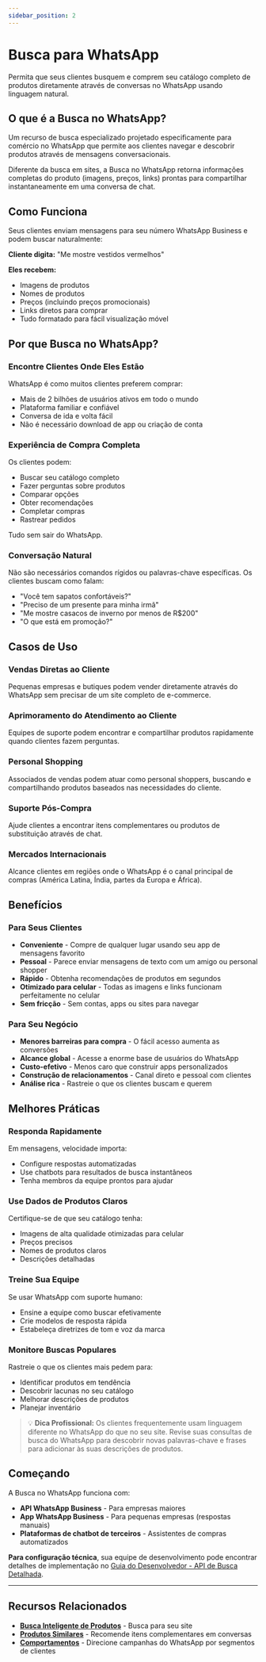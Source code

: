 ```yaml
---
sidebar_position: 2
---
```


# Busca para WhatsApp

Permita que seus clientes busquem e comprem seu catálogo completo de produtos diretamente através de conversas no WhatsApp usando linguagem natural.

## O que é a Busca no WhatsApp?

Um recurso de busca especializado projetado especificamente para comércio no WhatsApp que permite aos clientes navegar e descobrir produtos através de mensagens conversacionais.

Diferente da busca em sites, a Busca no WhatsApp retorna informações completas do produto (imagens, preços, links) prontas para compartilhar instantaneamente em uma conversa de chat.

## Como Funciona

Seus clientes enviam mensagens para seu número WhatsApp Business e podem buscar naturalmente:

**Cliente digita:** "Me mostre vestidos vermelhos"

**Eles recebem:**
- Imagens de produtos
- Nomes de produtos
- Preços (incluindo preços promocionais)
- Links diretos para comprar
- Tudo formatado para fácil visualização móvel

## Por que Busca no WhatsApp?

### Encontre Clientes Onde Eles Estão

WhatsApp é como muitos clientes preferem comprar:
- Mais de 2 bilhões de usuários ativos em todo o mundo
- Plataforma familiar e confiável
- Conversa de ida e volta fácil
- Não é necessário download de app ou criação de conta

### Experiência de Compra Completa

Os clientes podem:
- Buscar seu catálogo completo
- Fazer perguntas sobre produtos
- Comparar opções
- Obter recomendações
- Completar compras
- Rastrear pedidos

Tudo sem sair do WhatsApp.

### Conversação Natural

Não são necessários comandos rígidos ou palavras-chave específicas. Os clientes buscam como falam:
- "Você tem sapatos confortáveis?"
- "Preciso de um presente para minha irmã"
- "Me mostre casacos de inverno por menos de R$200"
- "O que está em promoção?"

## Casos de Uso

### Vendas Diretas ao Cliente

Pequenas empresas e butiques podem vender diretamente através do WhatsApp sem precisar de um site completo de e-commerce.

### Aprimoramento do Atendimento ao Cliente

Equipes de suporte podem encontrar e compartilhar produtos rapidamente quando clientes fazem perguntas.

### Personal Shopping

Associados de vendas podem atuar como personal shoppers, buscando e compartilhando produtos baseados nas necessidades do cliente.

### Suporte Pós-Compra

Ajude clientes a encontrar itens complementares ou produtos de substituição através de chat.

### Mercados Internacionais

Alcance clientes em regiões onde o WhatsApp é o canal principal de compras (América Latina, Índia, partes da Europa e África).

## Benefícios

### Para Seus Clientes

- **Conveniente** - Compre de qualquer lugar usando seu app de mensagens favorito
- **Pessoal** - Parece enviar mensagens de texto com um amigo ou personal shopper
- **Rápido** - Obtenha recomendações de produtos em segundos
- **Otimizado para celular** - Todas as imagens e links funcionam perfeitamente no celular
- **Sem fricção** - Sem contas, apps ou sites para navegar

### Para Seu Negócio

- **Menores barreiras para compra** - O fácil acesso aumenta as conversões
- **Alcance global** - Acesse a enorme base de usuários do WhatsApp
- **Custo-efetivo** - Menos caro que construir apps personalizados
- **Construção de relacionamentos** - Canal direto e pessoal com clientes
- **Análise rica** - Rastreie o que os clientes buscam e querem

## Melhores Práticas

### Responda Rapidamente

Em mensagens, velocidade importa:
- Configure respostas automatizadas
- Use chatbots para resultados de busca instantâneos
- Tenha membros da equipe prontos para ajudar

### Use Dados de Produtos Claros

Certifique-se de que seu catálogo tenha:
- Imagens de alta qualidade otimizadas para celular
- Preços precisos
- Nomes de produtos claros
- Descrições detalhadas

### Treine Sua Equipe

Se usar WhatsApp com suporte humano:
- Ensine a equipe como buscar efetivamente
- Crie modelos de resposta rápida
- Estabeleça diretrizes de tom e voz da marca

### Monitore Buscas Populares

Rastreie o que os clientes mais pedem para:
- Identificar produtos em tendência
- Descobrir lacunas no seu catálogo
- Melhorar descrições de produtos
- Planejar inventário

> 💡 **Dica Profissional:** Os clientes frequentemente usam linguagem diferente no WhatsApp do que no seu site. Revise suas consultas de busca do WhatsApp para descobrir novas palavras-chave e frases para adicionar às suas descrições de produtos.

## Começando

A Busca no WhatsApp funciona com:
- **API WhatsApp Business** - Para empresas maiores
- **App WhatsApp Business** - Para pequenas empresas (respostas manuais)
- **Plataformas de chatbot de terceiros** - Assistentes de compras automatizados

**Para configuração técnica**, sua equipe de desenvolvimento pode encontrar detalhes de implementação no [Guia do Desenvolvedor - API de Busca Detalhada](../../../developer-guide/recommendations-search/search/detailed-search).

---

## Recursos Relacionados

- **[Busca Inteligente de Produtos](./smart-search)** - Busca para seu site
- **[Produtos Similares](../#-produtos-similares)** - Recomende itens complementares em conversas
- **[Comportamentos](../../behaviors/)** - Direcione campanhas do WhatsApp por segmentos de clientes
